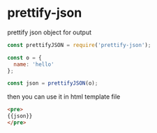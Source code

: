 # prettify-json

prettify json object for output


```js
const prettifyJSON = require('prettify-json');

const o = {
  name: 'hello'
};

const json = prettifyJSON(o);
```

then you can use it in html template file

```html
<pre>
{{json}}
</pre>
```
